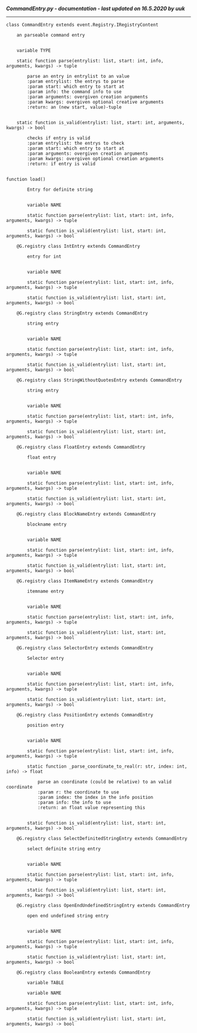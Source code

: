 ***CommandEntry.py - documentation - last updated on 16.5.2020 by uuk***
___

    class CommandEntry extends event.Registry.IRegistryContent
        
        an parseable command entry


        variable TYPE

        static function parse(entrylist: list, start: int, info, arguments, kwargs) -> tuple
            
            parse an entry in entrylist to an value
            :param entrylist: the entrys to parse
            :param start: which entry to start at
            :param info: the command info to use
            :param arguments: overgiven creation arguments
            :param kwargs: overgiven optional creative arguments
            :return: an (new start, value)-tuple


        static function is_valid(entrylist: list, start: int, arguments, kwargs) -> bool
            
            checks if entry is valid
            :param entrylist: the entrys to check
            :param start: which entry to start at
            :param arguments: overgiven creation arguments
            :param kwargs: overgiven optional creation arguments
            :return: if entry is valid


    function load()
            
            Entry for definite string


            variable NAME

            static function parse(entrylist: list, start: int, info, arguments, kwargs) -> tuple

            static function is_valid(entrylist: list, start: int, arguments, kwargs) -> bool

        @G.registry class IntEntry extends CommandEntry
            
            entry for int


            variable NAME

            static function parse(entrylist: list, start: int, info, arguments, kwargs) -> tuple

            static function is_valid(entrylist: list, start: int, arguments, kwargs) -> bool

        @G.registry class StringEntry extends CommandEntry
            
            string entry


            variable NAME

            static function parse(entrylist: list, start: int, info, arguments, kwargs) -> tuple

            static function is_valid(entrylist: list, start: int, arguments, kwargs) -> bool

        @G.registry class StringWithoutQuotesEntry extends CommandEntry
            
            string entry


            variable NAME

            static function parse(entrylist: list, start: int, info, arguments, kwargs) -> tuple

            static function is_valid(entrylist: list, start: int, arguments, kwargs) -> bool

        @G.registry class FloatEntry extends CommandEntry
            
            float entry


            variable NAME

            static function parse(entrylist: list, start: int, info, arguments, kwargs) -> tuple

            static function is_valid(entrylist: list, start: int, arguments, kwargs) -> bool

        @G.registry class BlockNameEntry extends CommandEntry
            
            blockname entry


            variable NAME

            static function parse(entrylist: list, start: int, info, arguments, kwargs) -> tuple

            static function is_valid(entrylist: list, start: int, arguments, kwargs) -> bool

        @G.registry class ItemNameEntry extends CommandEntry
            
            itemname entry


            variable NAME

            static function parse(entrylist: list, start: int, info, arguments, kwargs) -> tuple

            static function is_valid(entrylist: list, start: int, arguments, kwargs) -> bool

        @G.registry class SelectorEntry extends CommandEntry
            
            Selector entry


            variable NAME

            static function parse(entrylist: list, start: int, info, arguments, kwargs) -> tuple

            static function is_valid(entrylist: list, start: int, arguments, kwargs) -> bool

        @G.registry class PositionEntry extends CommandEntry
            
            position entry


            variable NAME

            static function parse(entrylist: list, start: int, info, arguments, kwargs) -> tuple

            static function _parse_coordinate_to_real(r: str, index: int, info) -> float
                
                parse an coordinate (could be relative) to an valid coordinate
                :param r: the coordinate to use
                :param index: the index in the info position
                :param info: the info to use
                :return: an float value representing this


            static function is_valid(entrylist: list, start: int, arguments, kwargs) -> bool

        @G.registry class SelectDefinitedStringEntry extends CommandEntry
            
            select definite string entry


            variable NAME

            static function parse(entrylist: list, start: int, info, arguments, kwargs) -> tuple

            static function is_valid(entrylist: list, start: int, arguments, kwargs) -> bool

        @G.registry class OpenEndUndefinedStringEntry extends CommandEntry
            
            open end undefined string entry


            variable NAME

            static function parse(entrylist: list, start: int, info, arguments, kwargs) -> tuple

            static function is_valid(entrylist: list, start: int, arguments, kwargs) -> bool

        @G.registry class BooleanEntry extends CommandEntry

            variable TABLE

            variable NAME

            static function parse(entrylist: list, start: int, info, arguments, kwargs) -> tuple

            static function is_valid(entrylist: list, start: int, arguments, kwargs) -> bool